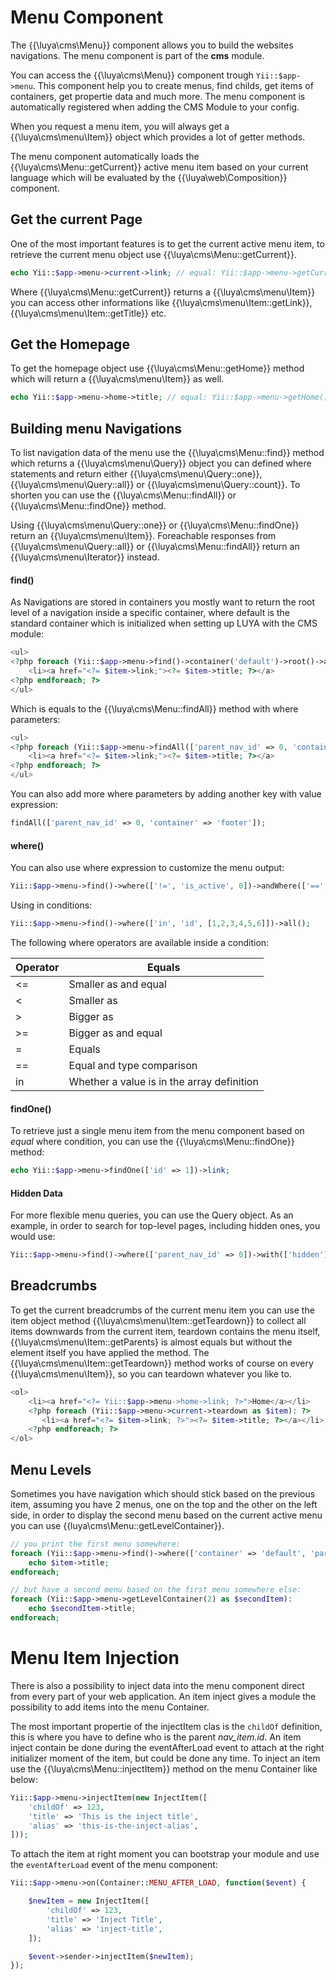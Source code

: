 # Menu Component

The {{\luya\cms\Menu}} component allows you to build the websites navigations. The menu component is part of the **cms** module.

You can access the {{\luya\cms\Menu}} component trough `Yii::$app->menu`. This component help you to create menus, find childs, get items of containers, get propertie data and much more. The menu component is automatically registered when adding the CMS Module to your config.

When you request a menu item, you will always get a {{\luya\cms\menu\Item}} object which provides a lot of getter methods.

The menu component automatically loads the {{\luya\cms\Menu::getCurrent}} active menu item based on your current language which will be evaluated by the {{\luya\web\Composition}} component.

## Get the current Page

One of the most important features is to get the current active menu item, to retrieve the current menu object use {{\luya\cms\Menu::getCurrent}}. 

```php
echo Yii::$app->menu->current->link; // equal: Yii::$app->menu->getCurrent()->getLink():
```

Where {{\luya\cms\Menu::getCurrent}} returns a {{\luya\cms\menu\Item}} you can access other informations like {{\luya\cms\menu\Item::getLink}}, {{\luya\cms\menu\Item::getTitle}} etc.

## Get the Homepage

To get the homepage object use {{\luya\cms\Menu::getHome}} method which will return a {{\luya\cms\menu\Item}} as well.

```php
echo Yii::$app->menu->home->title; // equal: Yii::$app->menu->getHome()->getTitle();
```

## Building menu Navigations

To list navigation data of the menu use the {{\luya\cms\Menu::find}} method which returns a {{\luya\cms\menu\Query}} object you can defined where statements and return either {{\luya\cms\menu\Query::one}}, {{\luya\cms\menu\Query::all}} or {{\luya\cms\menu\Query::count}}. To shorten you can use the {{\luya\cms\Menu::findAll}} or {{\luya\cms\Menu::findOne}} method.

Using {{\luya\cms\menu\Query::one}} or {{\luya\cms\Menu::findOne}} return an {{\luya\cms\menu\Item}}. Foreachable responses from {{\luya\cms\menu\Query::all}} or {{\luya\cms\Menu::findAll}} return an {{\luya\cms\menu\Iterator}} instead.

#### find()

As Navigations are stored in containers you mostly want to return the root level of a navigation inside a specific container, where default is the standard container which is initialized when setting up LUYA with the CMS module:

```php
<ul>
<?php foreach (Yii::$app->menu->find()->container('default')->root()->all() as $item): ?>
    <li><a href="<?= $item->link;"><?= $item->title; ?></a>
<?php endforeach; ?>
</ul>
```
Which is equals to the {{\luya\cms\Menu::findAll}} method with where parameters:

```php
<ul>
<?php foreach (Yii::$app->menu->findAll(['parent_nav_id' => 0, 'container' => 'default']) as $item): ?>
    <li><a href="<?= $item->link;"><?= $item->title; ?></a>
<?php endforeach; ?>
</ul>
```

You can also add more where parameters by adding another key with value expression:

```php
findAll(['parent_nav_id' => 0, 'container' => 'footer']);
```

#### where()

You can also use where expression to customize the menu output:

```php
Yii::$app->menu->find()->where(['!=', 'is_active', 0])->andWhere(['==', 'parent_nav_id', 0])->all();
```

Using in conditions:

```php
Yii::$app->menu->find()->where(['in', 'id', [1,2,3,4,5,6]])->all();
```

The following where operators are available inside a condition:

|Operator|Equals
|---|---
|<= |Smaller as and equal
|<  |Smaller as
|>  |Bigger as
|>= |Bigger as and equal
|=  |Equals
|== |Equal and type comparison
|in |Whether a value is in the array definition

#### findOne()

To retrieve just a single menu item from the menu component based on *equal* where condition, you can use the {{\luya\cms\Menu::findOne}} method:

```php
echo Yii::$app->menu->findOne(['id' => 1])->link;
```

#### Hidden Data

For more flexible menu queries, you can use the Query object. As an example, in order to search for top-level pages, including hidden ones, you would use:

```php
Yii::$app->menu->find()->where(['parent_nav_id' => 0])->with(['hidden'])->all();
```

## Breadcrumbs

To get the current breadcrumbs of the current menu item you can use the item object method {{\luya\cms\menu\Item::getTeardown}} to collect all items downwards from the current item, teardown contains the menu itself, {{\luya\cms\menu\Item::getParents} is almost equals but without the element itself you have applied the method. The {{\luya\cms\menu\Item::getTeardown}} method works of course on every {{\luya\cms\menu\Item}}, so you can teardown whatever you like to.

```php
<ol>
    <li><a href="<?= Yii::$app->menu->home->link; ?>">Home</a></li>
    <?php foreach (Yii::$app->menu->current->teardown as $item): ?>
       <li><a href="<?= $item->link; ?>"><?= $item->title; ?></a></li>
    <?php endforeach; ?>
</ol>
```

## Menu Levels

Sometimes you have navigation which should stick based on the previous item, assuming you have 2 menus, one on the top and the other on the left side, in order to display the second menu based on the current active menu you can use {{luya\cms\Menu::getLevelContainer}}.

```php
// you print the first menu somewhere:
foreach (Yii::$app->menu->find()->where(['container' => 'default', 'parent_nav_id' => 0])->all() as $item):
    echo $item->title;
endforeach;

// but have a second menu based on the first menu somewhere else:
foreach (Yii::$app->menu->getLevelContainer(2) as $secondItem):
    echo $secondItem->title;
endforeach; 
```

# Menu Item Injection

There is also a possibility to inject data into the menu component direct from every part of your web application. An item inject gives a module the possibility to add items into the menu Container.

The most important propertie of the injectItem clas is the `childOf` definition, this is where you have to define who is the parent *nav_item.id*. An item inject contain be done during the eventAfterLoad event to attach at the right initializer moment of the item, but could be done any time. To inject an item use the {{\luya\cms\Menu::injectItem}} method on the menu Container like below:

```php
Yii::$app->menu->injectItem(new InjectItem([
    'childOf' => 123,
    'title' => 'This is the inject title',
    'alias' => 'this-is-the-inject-alias',
]));
```

To attach the item at right moment you can bootstrap your module and use the `eventAfterLoad` event of the menu component:

```php
Yii::$app->menu->on(Container::MENU_AFTER_LOAD, function($event) {

    $newItem = new InjectItem([
        'childOf' => 123,
        'title' => 'Inject Title',
        'alias' => 'inject-title',
    ]);

    $event->sender->injectItem($newItem);
});
```
